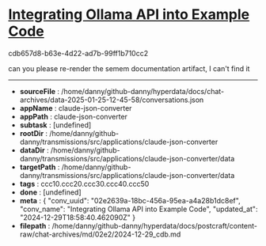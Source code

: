 # [Integrating Ollama API into Example Code](https://claude.ai/chat/02e2639a-18bc-456a-95ea-a4a28b1dc8ef)

cdb657d8-b63e-4d22-ad7b-99ff1b710cc2

can you please re-render the semem documentation artifact, I can't find it

---

* **sourceFile** : /home/danny/github-danny/hyperdata/docs/chat-archives/data-2025-01-25-12-45-58/conversations.json
* **appName** : claude-json-converter
* **appPath** : claude-json-converter
* **subtask** : [undefined]
* **rootDir** : /home/danny/github-danny/transmissions/src/applications/claude-json-converter
* **dataDir** : /home/danny/github-danny/transmissions/src/applications/claude-json-converter/data
* **targetPath** : /home/danny/github-danny/transmissions/src/applications/claude-json-converter/data
* **tags** : ccc10.ccc20.ccc30.ccc40.ccc50
* **done** : [undefined]
* **meta** : {
  "conv_uuid": "02e2639a-18bc-456a-95ea-a4a28b1dc8ef",
  "conv_name": "Integrating Ollama API into Example Code",
  "updated_at": "2024-12-29T18:58:40.462090Z"
}
* **filepath** : /home/danny/github-danny/hyperdata/docs/postcraft/content-raw/chat-archives/md/02e2/2024-12-29_cdb.md